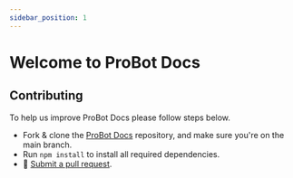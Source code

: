 ```yaml
---
sidebar_position: 1
---
```


# Welcome to ProBot Docs

## Contributing

To help us improve ProBot Docs please follow steps below.

- Fork & clone the [ProBot Docs](https://github.com/FnrDev/probot-docs) repository, and make sure you're on the main branch.
- Run `npm install` to install all required dependencies.
- 🥳 [Submit a pull request](https://github.com/FnrDev/probot-docs/compare).